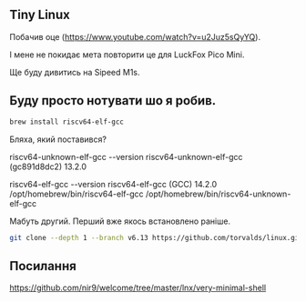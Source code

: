 ## Tiny Linux

Побачив оце
(https://www.youtube.com/watch?v=u2Juz5sQyYQ).

І мене не покидає мета повторити це для LuckFox Pico Mini.

Ще буду дивитись на Sipeed M1s.


## Буду просто нотувати шо я робив.

```sh
brew install riscv64-elf-gcc
```

Бляха, який поставився?

riscv64-unknown-elf-gcc --version
riscv64-unknown-elf-gcc (gc891d8dc2) 13.2.0

riscv64-elf-gcc --version
riscv64-elf-gcc (GCC) 14.2.0
/opt/homebrew/bin/riscv64-elf-gcc
/opt/homebrew/bin/riscv64-unknown-elf-gcc

Мабуть другий. Перший вже якось встановлено раніше.


```sh
git clone --depth 1 --branch v6.13 https://github.com/torvalds/linux.git
```

## Посилання

https://github.com/nir9/welcome/tree/master/lnx/very-minimal-shell
